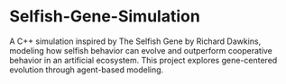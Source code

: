 # Selfish-Gene-Simulation
A C++ simulation inspired by The Selfish Gene by Richard Dawkins, modeling how selfish behavior can evolve and outperform cooperative behavior in an artificial ecosystem. This project explores gene-centered evolution through agent-based modeling.
